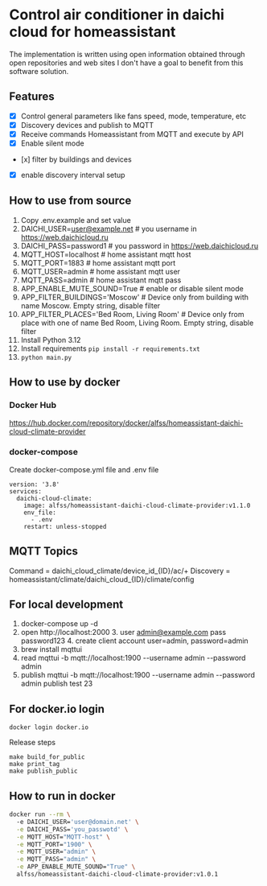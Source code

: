 # Control air conditioner in daichi cloud for homeassistant

The implementation is written using open information obtained through open repositories and web sites
I don't have a goal to benefit from this software solution.

## Features

- [x] Control general parameters like fans speed, mode, temperature, etc
- [x] Discovery devices and publish to MQTT
- [x] Receive commands Homeassistant from MQTT and execute by API
- [x] Enable silent mode
- [х] filter by buildings and devices
- [x] enable discovery interval setup

## How to use from source

1. Copy .env.example and set value
1. DAICHI_USER=user@example.net # you username in https://web.daichicloud.ru
1. DAICHI_PASS=password1 # you password in https://web.daichicloud.ru
1. MQTT_HOST=localhost # home assistant mqtt host
1. MQTT_PORT=1883 # home assistant mqtt port 
1. MQTT_USER=admin # home assistant mqtt user
1. MQTT_PASS=admin # home assistant mqtt pass
1. APP_ENABLE_MUTE_SOUND=True # enable or disable silent mode
1. APP_FILTER_BUILDINGS='Moscow' # Device only from building with name Moscow. Empty string, disable filter
1. APP_FILTER_PLACES='Bed Room, Living Room' # Device only from place with one of name Bed Room, Living Room. Empty string, disable filter
1. Install Python 3.12
1. Install requirements `pip install -r requirements.txt`
1. `python main.py`

## How to use by docker

### Docker Hub
https://hub.docker.com/repository/docker/alfss/homeassistant-daichi-cloud-climate-provider

### docker-compose
Create docker-compose.yml file and .env file

````
version: '3.8'
services:
  daichi-cloud-climate:
    image: alfss/homeassistant-daichi-cloud-climate-provider:v1.1.0
    env_file:
      - .env
    restart: unless-stopped
````

## MQTT Topics
Command = daichi_cloud_climate/device_id_{ID}/ac/+
Discovery = homeassistant/climate/daichi_cloud_{ID}/climate/config

## For local development

1. docker-compose up -d
2. open http://localhost:2000
    3. user admin@example.com pass password123
    4. create client account user=admin, password=admin
3. brew install mqttui
4. read mqttui -b mqtt://localhost:1900 --username admin --password admin
5. publish mqttui -b mqtt://localhost:1900 --username admin --password admin publish test 23

## For docker.io login
```
docker login docker.io
```
Release steps
```shell
make build_for_public
make print_tag
make publish_public
```
## How to run in docker

````bash
docker run --rm \                                                                                                                             1 ↵
  -e DAICHI_USER='user@domain.net' \
  -e DAICHI_PASS='you_passwotd' \
  -e MQTT_HOST="MQTT-host" \
  -e MQTT_PORT="1900" \
  -e MQTT_USER="admin" \
  -e MQTT_PASS="admin" \
  -e APP_ENABLE_MUTE_SOUND="True" \
  alfss/homeassistant-daichi-cloud-climate-provider:v1.0.1
````